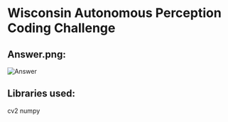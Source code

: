 # Wisconsin Autonomous Perception Coding Challenge


## Answer.png:
![Answer](https://github.com/AdiistheGoat/wisconusautonomous/issues/1#issue-2152941643)

## Libraries used:
cv2
numpy




